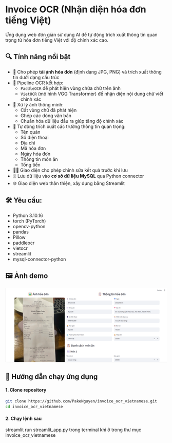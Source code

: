 # Invoice OCR (Nhận diện hóa đơn tiếng Việt)

Ứng dụng web đơn giản sử dụng AI để tự động trích xuất thông tin quan trọng từ hóa đơn tiếng Việt với độ chính xác cao.

## 🔍 Tính năng nổi bật

- 📸 Cho phép **tải ảnh hóa đơn** (định dạng JPG, PNG) và trích xuất thông tin dưới dạng cấu trúc
- 🤖 Pipeline OCR kết hợp:
  - `PaddleOCR` để phát hiện vùng chứa chữ trên ảnh
  - `VietOCR` (mô hình VGG Transformer) để nhận diện nội dung chữ viết chính xác
- 🧠 Xử lý ảnh thông minh:
  - Cắt vùng chữ đã phát hiện
  - Ghép các dòng văn bản
  - Chuẩn hóa dữ liệu đầu ra giúp tăng độ chính xác
- 📝 Tự động trích xuất các trường thông tin quan trọng:
  - Tên quán
  - Số điện thoại
  - Địa chỉ
  - Mã hóa đơn
  - Ngày hóa đơn
  - Thông tin món ăn
  - Tổng tiền
- 🧑‍💻 Giao diện cho phép chỉnh sửa kết quả trước khi lưu
- 🗄️ Lưu dữ liệu vào **cơ sở dữ liệu MySQL** qua Python connector
- 🌐 Giao diện web thân thiện, xây dựng bằng Streamlit

## 🛠️ Yêu cầu:
- Python 3.10.16
- torch (PyTorch)
- opencv-python
- pandas
- Pillow
- paddleocr
- vietocr
- streamlit
- mysql-connector-python

## 🖼️ Ảnh demo

![Ảnh demo](image/demo.png)  


## 🚀 Hướng dẫn chạy ứng dụng
  #### 1. Clone repository
  
  ```bash
  git clone https://github.com/PakeNguyen/invoice_ocr_vietnamese.git
  cd invoice_ocr_vietnamese
  ```
  #### 2. Chạy lệnh sau
  streamlit run streamlit_app.py trong terminal khi ở trong thư mục invoice_ocr_vietnamese
